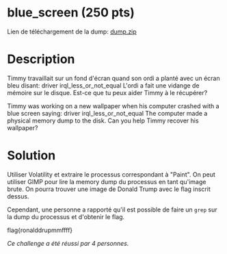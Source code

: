 # blue_screen (250 pts)

Lien de téléchargement de la dump: [dump.zip](https://drive.google.com/file/d/1Qi4hDRy4tJnIZrNF_lvwHdxcRZ_oCNU3/view?usp=sharing)

# Description

Timmy travaillait sur un fond d'écran quand son ordi a planté avec un écran bleu disant: driver irql_less_or_not_equal
L'ordi a fait une vidange de mémoire sur le disque. Est-ce que tu peux aider Timmy à le récupérer?

Timmy was working on a new wallpaper when his computer crashed with a blue screen saying: driver irql_less_or_not_equal
The computer made a physical memory dump to the disk. Can you help Timmy recover his wallpaper?

# Solution

Utiliser Volatility et extraire le processus correspondant à "Paint". On peut utiliser GIMP pour lire la memory dump du processus en tant qu'image brute. On pourra trouver une image de Donald Trump avec le flag inscrit dessus. 

Cependant, une personne a rapporté qu'il est possible de faire un `grep` sur la dump du processus et d'obtenir le flag.

flag{ronalddrupmmffff}

*Ce challenge a été réussi par 4 personnes.*

